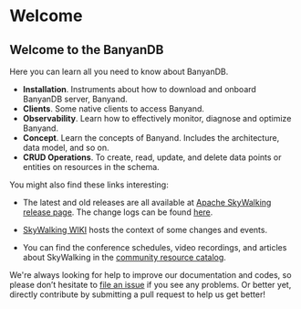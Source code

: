 # Welcome

## Welcome to the BanyanDB

Here you can learn all you need to know about BanyanDB. 

- **Installation**. Instruments about how to download and onboard BanyanDB server, Banyand.
- **Clients**. Some native clients to access Banyand.
- **Observability**. Learn how to effectively monitor, diagnose and optimize Banyand.
- **Concept**. Learn the concepts of Banyand. Includes the architecture, data model, and so on.
- **CRUD Operations**. To create, read, update, and delete data points or entities on resources in the schema.

You might also find these links interesting:

- The latest and old releases are all available
  at [Apache SkyWalking release page](https://skywalking.apache.org/downloads/). The change logs can be
  found [here](https://github.com/apache/skywalking/tree/master/changes).

- [SkyWalking WIKI](https://cwiki.apache.org/confluence/display/SKYWALKING/Home) hosts the context of some changes and
  events.

- You can find the conference schedules, video recordings, and articles about SkyWalking in
  the [community resource catalog](https://github.com/OpenSkywalking/Community).

We're always looking for help to improve our documentation and codes, so please don’t hesitate
to [file an issue](https://github.com/apache/skywalking/issues/new) if you see any problems. Or better yet, directly
contribute by submitting a pull request to help us get better!
